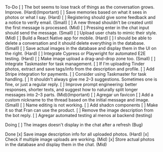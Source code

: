 To-Do
[ ] The bot seems to lose track of things as the conversation grows. Improve. (Hard)(Important)
[ ] Save memories based on what it sees in photos or what I say. (Hard)
[ ] Registering should give some feedback and a notice to verify email. (Small)
[ ] A new thread shouldn’t be created until the first message is processed. (Mid)
[ ] Pressing enter in the chat input should send the message. (Small)
[ ] Upload user chats to mimic their style. (Mid)
[ ] Build a React Native app for mobile. (Hard)
[ ] I should be able to delete a conversation and it should delete everything in the database. (Small)
[ ] Save actual images in the database and display them in the UI on the right. (Hard)
[ ] Integrate Cypress or Playwright for automated E2E testing. (Hard)
[ ] Make image upload a drag-and-drop zone too. (Small)
[ ] Integrate Taskmaster for task management.
[ ] If I'm uploading Tinder photos, extract and save tags/info from the description and profile.
[ ] Add Stripe integration for payments.
[ ] Consider using Taskmaster for task handling.
[ ] It shouldn't always give me 2–3 suggestions. Sometimes one is fine, or just a regular reply.
[ ] Improve prompt engineering: better responses, shorter texts, and suggest how to naturally split longer messages into 2–3 parts. (Mid)(Important)
[ ] Agregar un favicon
[ ] Add a custom nickname to the thread based on the initial message and image. (Small)
[ ] Name editing is not working.
[ ] Add shadcn components
[ ] Make it so that Fran can use the product.
[ ] Remove the image description from the bot reply.
[ ] Agregar automated testing al menos al backend (testing)

Doing
[ ] The images doesn't display in the chat after a refresh (Bug)

Done
[x] Save image description info for all uploaded photos. (Hard)
[x] Check if multiple image uploads are working. (Mid)
[x] Store actual photos in the database and display them in the chat. (Mid)

